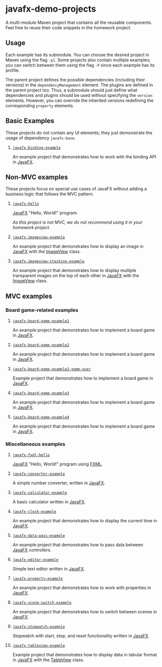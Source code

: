 # javafx-demo-projects

A multi-module Maven project that contains all the reusable components. Feel free to reuse their code snippets in the homework project.

## Usage

Each example has its submodule. You can choose the desired project in Maven using the flag `-pl`. Some projects also contain multiple examples; you can switch between them using the flag `-P` since each example has its profile.

The parent project defines the possible dependencies (including their versions) in the `dependencyManagement` element. The plugins are defined in the parent project too. Thus, a submodule should just define what dependencies and plugins should be used without specifying the `version` elements. However, you can override the inherited versions redefining the corresponding `property` elements.

## Basic Examples 

These projects do not contain any UI elements; they just demonstrate the usage of dependency `javafx-base`.

1. [`javafx-binding-example`](./javafx-binding-example/)

    An example project that demonstrates how to work with the binding API in [JavaFX](https://openjfx.io/).


## Non-MVC examples

These projects focus on special use cases of JavaFX without adding a business logic that follows the MVC pattern.

1. [`javafx-hello`](./javafx-hello)

    [JavaFX](https://openjfx.io/) "Hello, World!" program. 
    
    *As this project is not MVC, we do not recommend using it in your homework project.*

1. [`javafx-imageview-example`](./javafx-imageview-example/)

    An example project that demonstrates how to display an image in
[JavaFX](https://openjfx.io/) with the [ImageView](https://openjfx.io/javadoc/20/javafx.graphics/javafx/scene/image/ImageView.html) class.

1. [`javafx-imageview-stacking-example`](./javafx-imageview-stacking-example/)

    An example project that demonstrates how to display multiple transparent images on
the top of each other in [JavaFX](https://openjfx.io/) with the
[ImageView](https://openjfx.io/javadoc/18/javafx.graphics/javafx/scene/image/ImageView.html) class.

## MVC examples

### Board game-related examples

1. [`javafx-board-game-example1`](./javafx-board-game-example1/)

    An example project that demonstrates how to implement a board game in [JavaFX](https://openjfx.io/).

1. [`javafx-board-game-example2`](./javafx-board-game-example2/)

    An example project that demonstrates how to implement a board game in [JavaFX](https://openjfx.io/).

1. [`javafx-board-game-example2-game-over`](./javafx-board-game-example2-game-over/)

    Example project that demonstrates how to implement a board game in [JavaFX](https://openjfx.io/).

1. [`javafx-board-game-example3`](./javafx-board-game-example3/)

    An example project that demonstrates how to implement a board game in [JavaFX](https://openjfx.io/).

1. [`javafx-board-game-example4`](./javafx-board-game-example4/)

    An example project that demonstrates how to implement a board game in [JavaFX](https://openjfx.io/).

### Miscellaneous examples

1. [`javafx-fxml-hello`](./javafx-fxml-hello/)

    [JavaFX](https://openjfx.io/) "Hello, World!" program using [FXML](https://openjfx.io/javadoc/20/javafx.fxml/javafx/fxml/doc-files/introduction_to_fxml.html).


1. [`javafx-converter-example`](./javafx-converter-example/)

    A simple number converter, written in [JavaFX](https://openjfx.io/).

1. [`javafx-calculator-example`](./javafx-calculator-example/)

    A basic calculator written in [JavaFX](https://openjfx.io/).

1. [`javafx-clock-example`](./javafx-clock-example/)

    An example project that demonstrates how to display the current time in [JavaFX](https://openjfx.io/).

1. [`javafx-data-pass-example`](./javafx-data-pass-example/)

    An example project that demonstrates how to pass data between [JavaFX](https://openjfx.io/) controllers.

1. [`javafx-editor-example`](./javafx-editor-example/)

    Simple text editor written in [JavaFX](https://openjfx.io/).

1. [`javafx-property-example`](./javafx-property-example/)

    An example project that demonstrates how to work with properties in [JavaFX](https://openjfx.io/).

1. [`javafx-scene-switch-example`](./javafx-scene-switch-example/)

    An example project that demonstrates how to switch between scenes in [JavaFX](https://openjfx.io/).

1. [`javafx-stopwatch-example`](./javafx-stopwatch-example/)

    Stopwatch with start, stop, and reset functionality written in [JavaFX](https://openjfx.io/).

1. [`javafx-tableview-example`](./javafx-tableview-example/)

    Example project that demonstrates how to display data in tabular format in
[JavaFX](https://openjfx.io/) with the [TableView](https://openjfx.io/javadoc/20/javafx.controls/javafx/scene/control/TableView.html) class.
